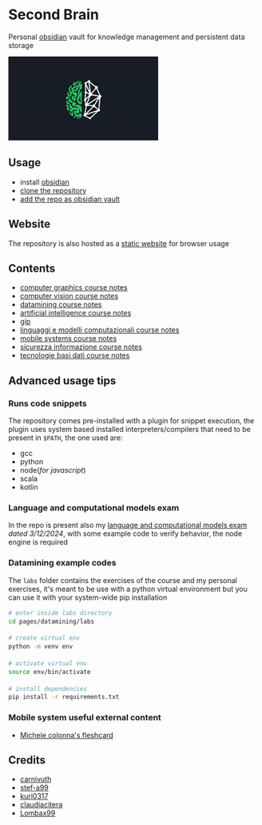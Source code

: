 # Second Brain

Personal [obsidian](https://obsidian.md/) vault for knowledge management and persistent data storage

![](assets/main.jpg)

## Usage

- install [obsidian](https://obsidian.md/)
- [clone the repository](https://github.com/carnivuth/2nd_brain)
- [add the repo as obsidian vault](https://help.obsidian.md/Files+and+folders/Manage+vaults#Create+vault+from+an+existing+folder)

## Website

The repository is also hosted as a [static website](https://carnivuth.github.io/2nd_brain) for browser usage

## Contents

- [computer graphics course notes](pages/computer_graphics/index.md)
- [computer vision course notes](pages/computer_vision/index.md)
- [datamining course notes](pages/datamining/index.md)
- [artificial intelligence course notes](pages/fondamenti_intelligenza_artificiale/index.md)
- [gip](pages/gip/index.md)
- [linguaggi e modelli computazionali course notes](pages/linguaggi_modelli_computazionali/index.md)
- [mobile systems course notes](pages/mobile_systems/index.md)
- [sicurezza informazione course notes](pages/sicurezza_informazione/index.md)
- [tecnologie basi dati course notes](pages/tecnologie_basi_dati/index.md)

## Advanced usage tips

### Runs code snippets

The repository comes pre-installed with a plugin for snippet execution, the plugin uses system based installed interpreters/compilers that need to be present in `$PATH`, the one used are:

- gcc
- python
- node(*for javascript*)
- scala
- kotlin

### Language and computational models exam

In the repo is present also my [language and computational models exam](pages/linguaggi_modelli_computazionali/esame/esame.md) *dated 3/12/2024*, with some example code to verify behavior, the node engine is required

### Datamining example codes

The `labs` folder contains the exercises of the course and my personal exercises, it's meant to be use with a python virtual environment but you can use it with your system-wide pip installation

```bash
# enter inside labs directory
cd pages/datamining/labs

# create virtual env
python -m venv env

# activate virtual env
source env/bin/activate

# install dependencies
pip install -r requirements.txt
```

### Mobile system useful external content

- [Michele colonna's fleshcard](https://github.com/mikyll/Mobile-Systems-M/blob/main/flashcards.md)

## Credits

- [carnivuth](https://github.com/carnivuth)
- [stef-a99](https://github.com/stef-a99)
- [kuri0317](https://github.com/kuri0317)
- [claudiacitera](https://github.com/claudiacitera)
- [Lombax99](https://github.com/Lombax99)
